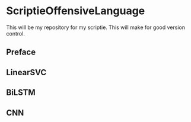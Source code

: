 # ScriptieOffensiveLanguage
This will be my repository for my scriptie. This will make for good version control.

## Preface

## LinearSVC

## BiLSTM

## CNN


